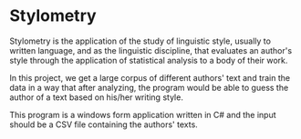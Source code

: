 # Stylometry
Stylometry is the application of the study of linguistic style, usually to written language, and as the linguistic discipline, that evaluates an author's style through the application of statistical analysis to a body of their work.

In this project, we get a large corpus of different authors' text and train the data in a way that after analyzing, the program would be able to guess the author of a text based on his/her writing style.

This program is a windows form application written in C# and the input should be a CSV file containing the authors' texts.
